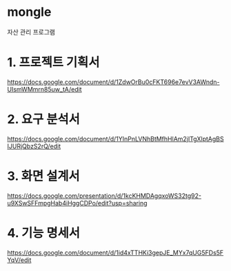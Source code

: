 # mongle
자산 관리 프로그램

# 1. 프로젝트 기획서
https://docs.google.com/document/d/1ZdwOrBu0cFKT696e7evV3AWndn-UIsmWMmrn85uw_tA/edit

# 2. 요구 분석서
https://docs.google.com/document/d/1YInPnLVNhBtMfhHlAm2jITgXlptAgBSIJURjQbzS2rQ/edit

# 3. 화면 설계서
https://docs.google.com/presentation/d/1kcKHMDAgqxoWS32tg92-u9XSwSFFmpgHab4iHggCDPo/edit?usp=sharing

# 4. 기능 명세서
https://docs.google.com/document/d/1id4xTTHKi3gepJE_MYx7qUG5FDs5FYqV/edit
